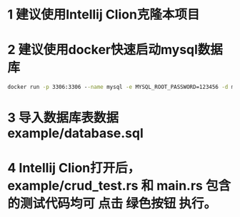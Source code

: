 # 1 建议使用Intellij Clion克隆本项目

# 2 建议使用docker快速启动mysql数据库
```cmd
docker run -p 3306:3306 --name mysql -e MYSQL_ROOT_PASSWORD=123456 -d mysql:5.7
```

# 3 导入数据库表数据 example/database.sql

# 4 Intellij Clion打开后，example/crud_test.rs 和 main.rs 包含的测试代码均可 点击 绿色按钮 执行。
